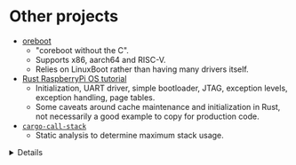 # Other projects

- [oreboot](https://github.com/oreboot/oreboot)
  - "coreboot without the C".
  - Supports x86, aarch64 and RISC-V.
  - Relies on LinuxBoot rather than having many drivers itself.
- [Rust RaspberryPi OS tutorial](https://github.com/rust-embedded/rust-raspberrypi-OS-tutorials)
  - Initialization, UART driver, simple bootloader, JTAG, exception levels,
    exception handling, page tables.
  - Some caveats around cache maintenance and initialization in Rust, not
    necessarily a good example to copy for production code.
- [`cargo-call-stack`](https://crates.io/crates/cargo-call-stack)
  - Static analysis to determine maximum stack usage.

<details>

- The RaspberryPi OS tutorial runs Rust code before the MMU and caches are
  enabled. This will read and write memory (e.g. the stack). However, this has
  the problems mentioned at the beginning of this session regarding unaligned
  access and cache coherency.

</details>
